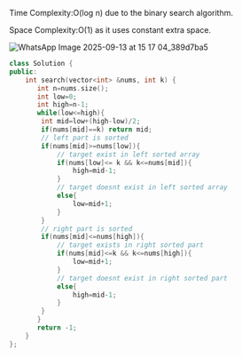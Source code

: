 Time Complexity:O(log n) due to the binary search algorithm.

Space Complexity:O(1) as it uses constant extra space.

![WhatsApp Image 2025-09-13 at 15 17 04_389d7ba5](https://github.com/user-attachments/assets/60cc2bf6-b099-4b08-9216-c4f8daf970d0)

```cpp
class Solution {
public:
    int search(vector<int> &nums, int k) {
       int n=nums.size();
       int low=0;
       int high=n-1;
       while(low<=high){
        int mid=low+(high-low)/2;
        if(nums[mid]==k) return mid;
        // left part is sorted
        if(nums[mid]>=nums[low]){
            // target exist in left sorted array
            if(nums[low]<= k && k<=nums[mid]){
                high=mid-1;
            }
            // target doesnt exist in left sorted array
            else{
                low=mid+1;
            }
        }
        // right part is sorted
        if(nums[mid]<=nums[high]){
            // target exists in right sorted part
            if(nums[mid]<=k && k<=nums[high]){
                low=mid+1;
            }
            // target doesnt exist in right sorted part
            else{
                high=mid-1;
            }
        }
       }
       return -1;
    }
};
